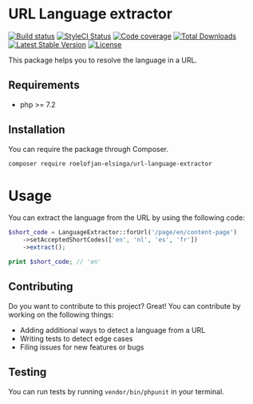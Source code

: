 # URL Language extractor

[![Build status](https://travis-ci.com/roelofjan-elsinga/url-language-extractor.svg)](https://travis-ci.com/roelofjan-elsinga/url-language-extractor)
[![StyleCI Status](https://github.styleci.io/repos/205117674/shield)](https://github.styleci.io/repos/205117674)
[![Code coverage](https://codecov.io/gh/roelofjan-elsinga/url-language-extractor/branch/master/graph/badge.svg)](https://codecov.io/gh/roelofjan-elsinga/url-language-extractor)
[![Total Downloads](https://poser.pugx.org/roelofjan-elsinga/url-language-extractor/downloads)](https://packagist.org/packages/roelofjan-elsinga/url-language-extractor)
[![Latest Stable Version](https://poser.pugx.org/roelofjan-elsinga/url-language-extractor/v/stable)](https://packagist.org/packages/roelofjan-elsinga/url-language-extractor)
[![License](https://poser.pugx.org/roelofjan-elsinga/url-language-extractor/license)](https://packagist.org/packages/roelofjan-elsinga/url-language-extractor)

This package helps you to resolve the language in a URL.

## Requirements
- php >= 7.2

## Installation
You can require the package through Composer.

```bash
composer require roelofjan-elsinga/url-language-extractor
```

# Usage

You can extract the language from the URL by using the following code:

```php
$short_code = LanguageExtractor::forUrl('/page/en/content-page')
    ->setAcceptedShortCodes(['en', 'nl', 'es', 'fr'])
    ->extract();

print $short_code; // 'en'
```

## Contributing
Do you want to contribute to this project? Great! You can contribute by working on the following things:
- Adding additional ways to detect a language from a URL
- Writing tests to detect edge cases
- Filing issues for new features or bugs

## Testing
You can run tests by running ``vendor/bin/phpunit`` in your terminal.
